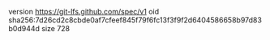version https://git-lfs.github.com/spec/v1
oid sha256:7d26cd2c8cbde0af7cfeef845f79f6fc13f3f9f2d6404586658b97d83b0d944d
size 728
